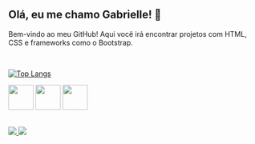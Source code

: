 ## Olá, eu me chamo Gabrielle! 👋

Bem-vindo ao meu GitHub! Aqui você irá encontrar projetos com HTML, CSS e frameworks como o Bootstrap.

<div style="display: inline_block"><br>

  [![Top Langs](https://github-readme-stats.vercel.app/api/top-langs/?username=gaabemonteiro)](https://github.com/gaabemonteiro/github-readme-stats)
  
<img widht="50px" height="50px" src="https://cdn.jsdelivr.net/gh/devicons/devicon/icons/html5/html5-original-wordmark.svg" />
<img widht="50px" height="50px" src="https://cdn.jsdelivr.net/gh/devicons/devicon/icons/css3/css3-original-wordmark.svg" />
<img widht="50px" height="50px" src="https://cdn.jsdelivr.net/gh/devicons/devicon/icons/javascript/javascript-original.svg" />
<div>
<br>
  
<div>
    
<a href="https://wa.me/51998249870"><img src="https://img.shields.io/badge/WhatsApp-25D366?style=for-the-badge&logo=whatsapp&logoColor=white">
<a href="https://www.linkedin.com/in/gabrielle-texeira-monteiro/"><img src="https://img.shields.io/badge/LinkedIn-0077B5?style=for-the-badge&logo=linkedin&logoColor=white">
  
</div>
